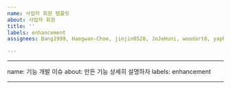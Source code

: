 ```yaml
---
name: 사업자 회원 템플릿
about: 사업자 회원
title: ''
labels: enhancement
assignees: Bang1999, Haegwan-Choe, jinjin0528, JoJeHuni, woodart8, yapheh

---
```


---
name: 기능 개발 이슈
about: 만든 기능 상세히 설명하자
labels: enhancement

---
